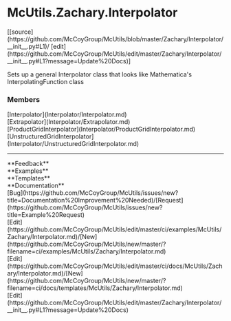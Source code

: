 # <a id="McUtils.Zachary.Interpolator">McUtils.Zachary.Interpolator</a> 
<div class="docs-source-link" markdown="1">
[[source](https://github.com/McCoyGroup/McUtils/blob/master/Zachary/Interpolator/__init__.py#L1)/
[edit](https://github.com/McCoyGroup/McUtils/edit/master/Zachary/Interpolator/__init__.py#L1?message=Update%20Docs)]
</div>
    
Sets up a general Interpolator class that looks like Mathematica's InterpolatingFunction class

### Members
<div class="container alert alert-secondary bg-light">
  <div class="row">
   <div class="col" markdown="1">
[Interpolator](Interpolator/Interpolator.md)   
</div>
   <div class="col" markdown="1">
[Extrapolator](Interpolator/Extrapolator.md)   
</div>
   <div class="col" markdown="1">
[ProductGridInterpolator](Interpolator/ProductGridInterpolator.md)   
</div>
</div>
  <div class="row">
   <div class="col" markdown="1">
[UnstructuredGridInterpolator](Interpolator/UnstructuredGridInterpolator.md)   
</div>
   <div class="col" markdown="1">
   
</div>
   <div class="col" markdown="1">
   
</div>
</div>
</div>













---


<div markdown="1" class="text-secondary">
<div class="container">
  <div class="row">
   <div class="col" markdown="1">
**Feedback**   
</div>
   <div class="col" markdown="1">
**Examples**   
</div>
   <div class="col" markdown="1">
**Templates**   
</div>
   <div class="col" markdown="1">
**Documentation**   
</div>
   <div class="col" markdown="1">
   
</div>
   <div class="col" markdown="1">
   
</div>
   <div class="col" markdown="1">
   
</div>
</div>
  <div class="row">
   <div class="col" markdown="1">
[Bug](https://github.com/McCoyGroup/McUtils/issues/new?title=Documentation%20Improvement%20Needed)/[Request](https://github.com/McCoyGroup/McUtils/issues/new?title=Example%20Request)   
</div>
   <div class="col" markdown="1">
[Edit](https://github.com/McCoyGroup/McUtils/edit/master/ci/examples/McUtils/Zachary/Interpolator.md)/[New](https://github.com/McCoyGroup/McUtils/new/master/?filename=ci/examples/McUtils/Zachary/Interpolator.md)   
</div>
   <div class="col" markdown="1">
[Edit](https://github.com/McCoyGroup/McUtils/edit/master/ci/docs/McUtils/Zachary/Interpolator.md)/[New](https://github.com/McCoyGroup/McUtils/new/master/?filename=ci/docs/templates/McUtils/Zachary/Interpolator.md)   
</div>
   <div class="col" markdown="1">
[Edit](https://github.com/McCoyGroup/McUtils/edit/master/Zachary/Interpolator/__init__.py#L1?message=Update%20Docs)   
</div>
   <div class="col" markdown="1">
   
</div>
   <div class="col" markdown="1">
   
</div>
   <div class="col" markdown="1">
   
</div>
</div>
</div>
</div>